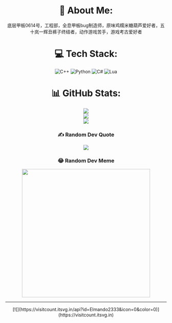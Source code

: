 <div align="center">

# 💫 About Me:
底层甲板0614号，工程部，全息甲板bug制造师，原味鸡糯米糖葫芦爱好者，五十岚一辉丑裤子终结者，动作游戏苦手，游戏考古爱好者

# 💻 Tech Stack:
![C++](https://img.shields.io/badge/c++-%2300599C.svg?style=for-the-badge&logo=c%2B%2B&logoColor=white) ![Python](https://img.shields.io/badge/python-3670A0?style=for-the-badge&logo=python&logoColor=ffdd54) ![C#](https://img.shields.io/badge/c%23-%23239120.svg?style=for-the-badge&logo=csharp&logoColor=white) ![Lua](https://img.shields.io/badge/lua-%232C2D72.svg?style=for-the-badge&logo=lua&logoColor=white)

# 📊 GitHub Stats:
![](https://github-readme-stats.vercel.app/api?username=Elmando2333&theme=default&hide_border=true&include_all_commits=true&count_private=false)<br/>
![](https://github-readme-streak-stats.herokuapp.com/?user=Elmando2333&theme=default&hide_border=true)<br/>
![](https://github-readme-stats.vercel.app/api/top-langs/?username=Elmando2333&theme=default&hide_border=true&include_all_commits=true&count_private=false&layout=compact)

### ✍️ Random Dev Quote
![](https://quotes-github-readme.vercel.app/api?type=horizontal&theme=radical)

### 😂 Random Dev Meme
<img src='https://memer-new.vercel.app/' style="height: 400px;"/>

</div>

---

<div align="center">
[![](https://visitcount.itsvg.in/api?id=Elmando2333&icon=0&color=0)](https://visitcount.itsvg.in)
</div>

<!-- Proudly created with GPRM ( https://gprm.itsvg.in ) -->

